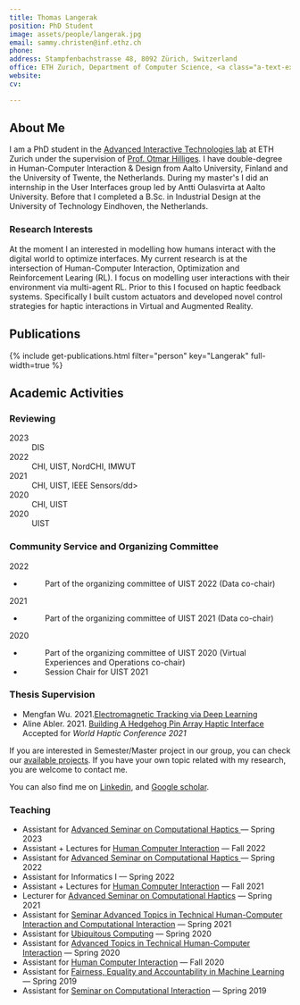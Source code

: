 ```yaml
---
title: Thomas Langerak
position: PhD Student
image: assets/people/langerak.jpg    
email: sammy.christen@inf.ethz.ch
phone: 
address: Stampfenbachstrasse 48, 8092 Zürich, Switzerland
office: ETH Zurich, Department of Computer Science, <a class="a-text-ext" href="http://www.mapsearch.ethz.ch/map/mapSearchPre.do?farbcode=c010&amp;lang=EN&amp;raumMap=56&amp;gebaeudeMap=STD" target="_blank" title="Building Information">STD</a>, <a class="a-text-ext" href="http://www.rauminfo.ethz.ch/Rauminfo/grundrissplan.gif?gebaeude=STD&amp;geschoss=H&amp;raumNr=29.1&amp;lang=EN" target="_blank" title="Room Information">H 29.1</a>
website: 
cv:

---
```


<h2>About Me</h2> 
    <p>
      I am a PhD student in the <a class="a-text-ext" href="http://ait.inf.ethz.ch" target="_blank">Advanced Interactive Technologies lab</a> at ETH Zurich under the supervision of <a href="/people/hilliges/" title="Professor Otmar Hilliges" target="_blank" class="a-text-ext">Prof. Otmar Hilliges</a>. 
      I have double-degree in Human-Computer Interaction & Design from Aalto University, Finland and the University of Twente, the Netherlands. During my master's I did an internship in the User Interfaces group led by Antti Oulasvirta at Aalto University. Before that I completed a B.Sc. in Industrial Design at the University of Technology Eindhoven, the Netherlands.
    </p>
    <h3>Research Interests</h3>
    <p>
    At the moment I an interested in modelling how humans interact with the digital world to optimize interfaces. My current research is at the intersection of Human-Computer Interaction, Optimization and Reinforcement Learing (RL). I focus on modelling user interactions with their environment via multi-agent RL. Prior to this I focused on haptic feedback systems. Specifically I built custom actuators and developed novel control strategies for haptic interactions in Virtual and Augmented Reality.
    </p>

<h2>Publications </h2>

{% include get-publications.html filter="person" key="Langerak" full-width=true %}

<h2>Academic Activities</h3>
  <h3>Reviewing</h3>
      <dl>
        <dt>2023</dt><dd>DIS</dd>
        <dt>2022</dt><dd>CHI, UIST, NordCHI, IMWUT </dd>
        <dt>2021</dt><dd>CHI, UIST, IEEE Sensors/dd>
        <dt>2020</dt><dd>CHI, UIST</dd>
        <dt>2020</dt><dd>UIST</dd>
      </dl>
      
  <h3> Community Service and Organizing Committee </h3>
        <dt>2022</dt>
          <ul>
             <li> <dd>Part of the organizing committee of UIST 2022 (Data co-chair)</li>
          </ul>
        <dt>2021</dt>
          <ul>
             <li> <dd>Part of the organizing committee of UIST 2021 (Data co-chair)</li>
          </ul>
       <dt>2020</dt>
          <ul>
             <li> <dd>Part of the organizing committee of UIST 2020 (Virtual Experiences and Operations co-chair)</li>
             <li> <dd>Session Chair for UIST 2021</li>
          </ul>
	<h3>Thesis Supervision</h3>
      <ul>
        <li>Mengfan Wu. 2021.<a class="a-text-ext" target="_blank" href="https://ait.ethz.ch/people/tlangerak/downloads/Thesis_EM_Tracking_MengfanWU.pdf">Electromagnetic Tracking via Deep Learning</a></li>	
        <li>Aline Abler. 2021. <a class="a-text-ext" target="_blank" href="https://eth.swisscovery.slsp.ch/permalink/41SLSP_ETH/lshl64/alma99117597771705503">Building A Hedgehog Pin Array Haptic Interface</a> Accepted for <i> World Haptic Conference 2021</i> </li>	
      </ul>
      <p>
      If you are interested in Semester/Master project in our group, you can check our <a href="/thesis/" target="_blank">available projects</a>.
      If you have your own topic related with my research, you are welcome to contact me.
      </p>
      <p>
        You can also find me on <a href="https://www.linkedin.com/in/thomas-langerak-0b441064/">Linkedin</a>, and <a href="https://scholar.google.com/citations?user=2e-5M5MAAAAJ&hl=en">Google scholar</a>.
      </p>
   <h3>Teaching</h3>
      <ul>
        <li>Assistant for <a class="a-text-ext" target="_blank" href="https://ait.ethz.ch/teaching/courses/2023-SS-Seminar-Computational-Haptics/">Advanced Seminar on Computational Haptics </a> &mdash; Spring 2023</li>
        <li>Assistant + Lectures for <a class="a-text-ext" target="_blank" href="https://teaching.siplab.org/human_computer_interaction/2022/">Human Computer Interaction</a> &mdash; Fall 2022</li>
        <li>Assistant for <a class="a-text-ext" target="_blank" href="https://ait.ethz.ch/teaching/courses/2022-SS-Seminar-Computational-Haptics/">Advanced Seminar on Computational Haptics </a> &mdash; Spring 2022</li>
        <li>Assistant for Informatics I  &mdash; Spring 2022</li>
        <li>Assistant + Lectures for <a class="a-text-ext" target="_blank" href="https://teaching.siplab.org/human_computer_interaction/2021/">Human Computer Interaction</a> &mdash; Fall 2021</li>
        <li>Lecturer for <a class="a-text-ext" target="_blank" href="https://ait.ethz.ch/teaching/courses/2021-SS-Seminar-Computational-Haptics/">Advanced Seminar on Computational Haptics</a> &mdash; Spring 2021</li>
        <li>Assistant for <a class="a-text-ext" target="_blank" href="https://teaching.siplab.org/technical_hci/2021/">Seminar Advanced Topics in Technical Human-Computer Interaction and Computational Interaction</a> &mdash; Spring 2021</li>
        <li>Assistant for <a class="a-text-ext" target="_blank" href="https://siplab.org/teaching/ubiquitous_computing/2020/">Ubiquitous Computing</a> &mdash; Spring 2020</li>
        <li>Assistant for <a class="a-text-ext" target="_blank" href="https://siplab.org/teaching/technical_hci/2020/">Advanced Topics in Technical Human-Computer Interaction</a> &mdash; Spring 2020</li>
        <li>Assistant for <a class="a-text-ext" target="_blank" href="https://ait.ethz.ch/teaching/courses/2020-FS-Human-Computer-Interaction/">Human Computer Interaction</a> &mdash; Fall 2020</li>
        <li>Assistant for <a class="a-text-ext" target="_blank" href="https://las.inf.ethz.ch/teaching/feaml-s19">Fairness, Equality and Accountability in Machine Learning</a> &mdash; Spring 2019</li>
        <li>Assistant for <a class="a-text-ext" target="_blank" href="https://ait.ethz.ch/teaching/courses/2019-SS-Seminar-Computational-Interaction/">Seminar on Computational Interaction</a> &mdash; Spring 2019</li>
      </ul>


